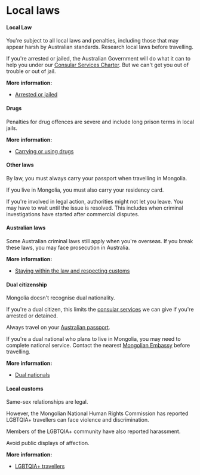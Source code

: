 # Local laws

#### Local Law

You're subject to all local laws and penalties, including those that may appear harsh by Australian standards. Research local laws before travelling.

If you're arrested or jailed, the Australian Government will do what it can to help you under our [Consular Services Charter](/consular-services/consular-services-charter "Consular Services Charter"). But we can't get you out of trouble or out of jail.

**More information:**

* [Arrested or jailed](/consular-services/resources/arrested-jailed-overseas-factsheet "Fact sheet: Arrested or detained overseas")

#### Drugs

Penalties for drug offences are severe and include long prison terms in local jails.

**More information:**

* [Carrying or using drugs](/before-you-go/laws/drugs "Carrying or using drugs")

#### Other laws

By law, you must always carry your passport when travelling in Mongolia.

If you live in Mongolia, you must also carry your residency card.

If you're involved in legal action, authorities might not let you leave. You may have to wait until the issue is resolved. This includes when criminal investigations have started after commercial disputes.

#### Australian laws

Some Australian criminal laws still apply when you're overseas. If you break these laws, you may face prosecution in Australia.

**More information:**

* [Staying within the law and respecting customs](/before-you-go/laws "Staying within the law")

#### Dual citizenship

Mongolia doesn't recognise dual nationality.

If you're a dual citizen, this limits the [consular services](/consular-services/consular-services-charter "Consular Services Charter") we can give if you're arrested or detained.

Always travel on your [Australian passport](/consular-services/passport-services "Passport services").

If you're a dual national who plans to live in Mongolia, you may need to complete national service. Contact the nearest [Mongolian Embassy](https://protocol.dfat.gov.au/Public/Missions/133) before travelling.

**More information:**

* [Dual nationals](/before-you-go/who-you-are/dual-nationals "Advice for dual nationals")

#### Local customs

Same-sex relationships are legal.

However, the Mongolian National Human Rights Commission has reported LGBTQIA+ travellers can face violence and discrimination.

Members of the LGBTQIA+ community have also reported harassment.

Avoid public displays of affection.

**More information:**

* [LGBTQIA+ travellers](/before-you-go/who-you-are/LGBTQIA "Advice for LGBTQIA+ travellers")